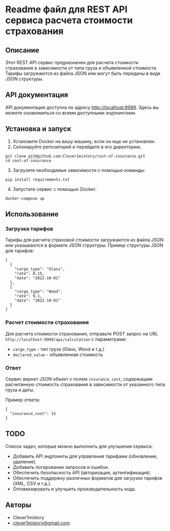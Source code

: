 
# Readme файл для REST API сервиса расчета стоимости страхования

## Описание

Этот REST API сервис предназначен для расчета стоимости страхования в зависимости от типа груза и объявленной стоимости. Тарифы загружаются из файла JSON или могут быть переданы в виде JSON структуры.

## API документация

API документация доступна по адресу [http://localhost:9999](http://localhost:9999). Здесь вы можете ознакомиться со всеми доступными эндпоинтами.

## Установка и запуск

1. Установите Docker на вашу машину, если он еще не установлен.
2. Склонируйте репозиторий и перейдите в его директорию.

```
git clone git@github.com:Clever1mistory/cost-of-insurance.git
cd cost-of-insurance
```

3. Загрузите необходимые зависимости с помощью команды:

```
pip install requirements.txt
```

4. Запустите сервис с помощью Docker:

```
docker-compose up
```

## Использование

### Загрузка тарифов

Тарифы для расчета страховой стоимости загружаются из файла JSON или указываются в формате JSON структуры. Пример структуры JSON для тарифов:

```
[
  {
    "cargo_type": "Glass",
    "rate": 0.15,
    "date": "2022-10-01"
  },
  {
    "cargo_type": "Wood",
    "rate": 0.1,
    "date": "2022-10-01"
  }
]
```

### Расчет стоимости страхования

Для расчета стоимости страхования, отправьте POST запрос на URL `http://localhost:9999/api/calculation` с параметрами:

- `cargo_type` - тип груза (Glass, Wood и т.д.)
- `declared_value` - объявленная стоимость

### Ответ

Сервис вернет JSON объект с полем `insurance_cost`, содержащим расчитанную стоимость страхования в зависимости от указанного типа груза и даты.

Пример ответа:

```
{
  "insurance_cost": 15
}
```

## TODO

Список задач, которые можно выполнить для улучшения сервиса:

- Добавить API эндпоинты для управления тарифами (обновление, удаление).
- Добавить логирование запросов и ошибок.
- Обеспечить безопасность API (авторизация, аутентификация).
- Обеспечить поддержку различных форматов для загрузки тарифов (XML, CSV и т.д.).
- Оптимизировать и улучшить производительность кода.

## Авторы

- Clever1mistory
- clever1mistory@gmail.com

